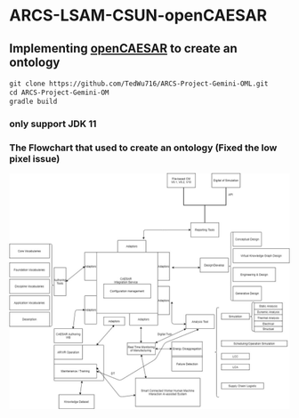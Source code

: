# ARCS-LSAM-CSUN-openCAESAR  
## Implementing [openCAESAR](https://github.com/opencaesar) to create an ontology  
```
git clone https://github.com/TedWu716/ARCS-Project-Gemini-OML.git
cd ARCS-Project-Gemini-OM
gradle build  
``` 
### only support JDK 11  
### The Flowchart that used to create an ontology (Fixed the low pixel issue)  
![Flowchart](https://github.com/RuitaoWu/ARCS-LSAM-CSUN-openCAESAR/blob/main/image/uml.jpg)  
